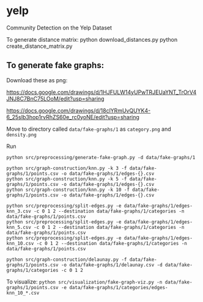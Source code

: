 # yelp
Community Detection on the Yelp Dataset

To generate distance matrix:
python download_distances.py
python create_distance_matrix.py

To generate fake graphs:
---
Download these as png:

https://docs.google.com/drawings/d/1HJFULW14yUPwTRJEUaYNT_TrOrV4JNJ8C7BnC75LOoM/edit?usp=sharing

https://docs.google.com/drawings/d/18clYRmUvQUYK4-6_25sIb3hop1rvRhZS60e_rc0yoNE/edit?usp=sharing

Move to directory called `data/fake-graphs/1` as `category.png` and `density.png`

Run
```
python src/preprocessing/generate-fake-graph.py -d data/fake-graphs/1

python src/graph-construction/knn.py -k 3 -f data/fake-graphs/1/points.csv -o data/fake-graphs/1/edges-{}.csv
python src/graph-construction/knn.py -k 5 -f data/fake-graphs/1/points.csv -o data/fake-graphs/1/edges-{}.csv
python src/graph-construction/knn.py -k 10 -f data/fake-graphs/1/points.csv -o data/fake-graphs/1/edges-{}.csv

python src/preprocessing/split-edges.py -e data/fake-graphs/1/edges-knn_3.csv -c 0 1 2 --destination data/fake-graphs/1/categories -n data/fake-graphs/1/points.csv
python src/preprocessing/split-edges.py -e data/fake-graphs/1/edges-knn_5.csv -c 0 1 2 --destination data/fake-graphs/1/categories -n data/fake-graphs/1/points.csv
python src/preprocessing/split-edges.py -e data/fake-graphs/1/edges-knn_10.csv -c 0 1 2 --destination data/fake-graphs/1/categories -n data/fake-graphs/1/points.csv

python src/graph-construction/delaunay.py -f data/fake-graphs/1/points.csv -o data/fake-graphs/1/delaunay.csv -d data/fake-graphs/1/categories -c 0 1 2
```

To visualize:
`python src/visualization/fake-graph-viz.py -n data/fake-graphs/1/points.csv -e data/fake-graphs/1/categories/edges-knn_10_*.csv`
